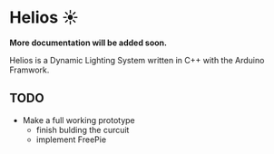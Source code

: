 # Helios ☀️

**More documentation will be added soon.**

Helios is a Dynamic Lighting System written in C++ with the Arduino Framwork.

## TODO

* Make a full working prototype
    * finish bulding the curcuit
    * implement FreePie
